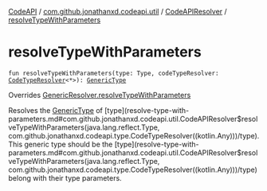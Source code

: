 [CodeAPI](../../index.md) / [com.github.jonathanxd.codeapi.util](../index.md) / [CodeAPIResolver](index.md) / [resolveTypeWithParameters](.)

# resolveTypeWithParameters

`fun resolveTypeWithParameters(type: Type, codeTypeResolver: `[`CodeTypeResolver`](../../com.github.jonathanxd.codeapi.type/-code-type-resolver/index.md)`<*>): `[`GenericType`](../../com.github.jonathanxd.codeapi.type/-generic-type/index.md)

Overrides [GenericResolver.resolveTypeWithParameters](../-generic-resolver/resolve-type-with-parameters.md)

Resolves the [GenericType](../../com.github.jonathanxd.codeapi.type/-generic-type/index.md) of [type](resolve-type-with-parameters.md#com.github.jonathanxd.codeapi.util.CodeAPIResolver$resolveTypeWithParameters(java.lang.reflect.Type, com.github.jonathanxd.codeapi.type.CodeTypeResolver((kotlin.Any)))/type). This generic type should be the [type](resolve-type-with-parameters.md#com.github.jonathanxd.codeapi.util.CodeAPIResolver$resolveTypeWithParameters(java.lang.reflect.Type, com.github.jonathanxd.codeapi.type.CodeTypeResolver((kotlin.Any)))/type) belong with their type parameters.

